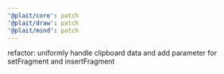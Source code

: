 ```yaml
---
'@plait/core': patch
'@plait/draw': patch
'@plait/mind': patch
---
```


refactor: uniformly handle clipboard data and add parameter for setFragment and insertFragment
